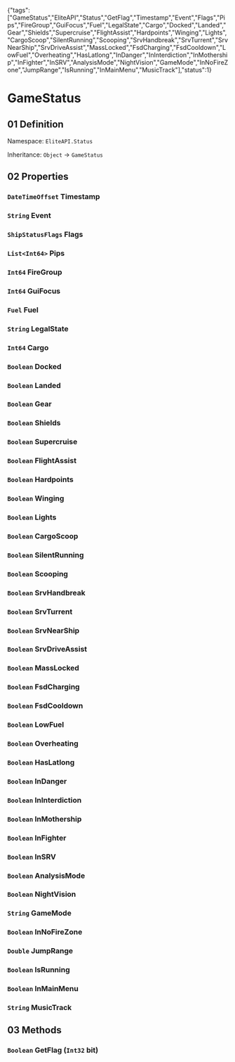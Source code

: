 {"tags":["GameStatus","EliteAPI","Status","GetFlag","Timestamp","Event","Flags","Pips","FireGroup","GuiFocus","Fuel","LegalState","Cargo","Docked","Landed","Gear","Shields","Supercruise","FlightAssist","Hardpoints","Winging","Lights","CargoScoop","SilentRunning","Scooping","SrvHandbreak","SrvTurrent","SrvNearShip","SrvDriveAssist","MassLocked","FsdCharging","FsdCooldown","LowFuel","Overheating","HasLatlong","InDanger","InInterdiction","InMothership","InFighter","InSRV","AnalysisMode","NightVision","GameMode","InNoFireZone","JumpRange","IsRunning","InMainMenu","MusicTrack"],"status":1}

# GameStatus

## 01 Definition

Namespace: `EliteAPI.Status`

Inheritance: `Object` → `GameStatus`

## 02 Properties

### `DateTimeOffset` Timestamp

### `String` Event

### `ShipStatusFlags` Flags

### `List<Int64>` Pips

### `Int64` FireGroup

### `Int64` GuiFocus

### `Fuel` Fuel

### `String` LegalState

### `Int64` Cargo

### `Boolean` Docked

### `Boolean` Landed

### `Boolean` Gear

### `Boolean` Shields

### `Boolean` Supercruise

### `Boolean` FlightAssist

### `Boolean` Hardpoints

### `Boolean` Winging

### `Boolean` Lights

### `Boolean` CargoScoop

### `Boolean` SilentRunning

### `Boolean` Scooping

### `Boolean` SrvHandbreak

### `Boolean` SrvTurrent

### `Boolean` SrvNearShip

### `Boolean` SrvDriveAssist

### `Boolean` MassLocked

### `Boolean` FsdCharging

### `Boolean` FsdCooldown

### `Boolean` LowFuel

### `Boolean` Overheating

### `Boolean` HasLatlong

### `Boolean` InDanger

### `Boolean` InInterdiction

### `Boolean` InMothership

### `Boolean` InFighter

### `Boolean` InSRV

### `Boolean` AnalysisMode

### `Boolean` NightVision

### `String` GameMode

### `Boolean` InNoFireZone

### `Double` JumpRange

### `Boolean` IsRunning

### `Boolean` InMainMenu

### `String` MusicTrack

## 03 Methods

### `Boolean` GetFlag (`Int32` bit)

